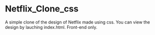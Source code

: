 # Netflix_Clone_css
A simple clone of the design of Netflix made using css. You can view the design by lauching index.html. Front-end only.
